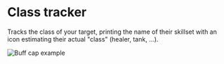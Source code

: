 # Class tracker
Tracks the class of your target, printing the name of their skillset with an icon estimating their actual "class" (healer, tank, ...).

![Buff cap example](https://i.imgur.com/BzZZAuH.png)
